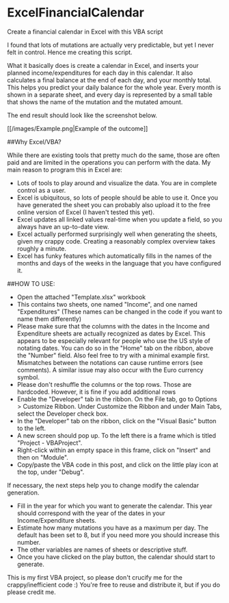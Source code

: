 # ExcelFinancialCalendar
Create a financial calendar in Excel with this VBA script

I found that lots of mutations are actually very predictable, but yet I never felt in control. Hence me creating this script.

What it basically does is create a calendar in Excel, and inserts your planned income/expenditures for each day in this calendar. 
It also calculates a final balance at the end of each day, and your monthly total. 
This helps you predict your daily balance for the whole year. 
Every month is shown in a separate sheet, and every day is represented by a small table that shows the name of the mutation and the mutated amount.

The end result should look like the screenshot below.

[[/images/Example.png|Example of the outcome]]

##Why Excel/VBA?

While there are existing tools that pretty much do the same, those are often paid and are limited in the operations you can perform with the data. 
My main reason to program this in Excel are:

* Lots of tools to play around and visualize the data. You are in complete control as a user.
* Excel is ubiquitous, so lots of people should be able to use it. Once you have generated the sheet you can probably also upload it to the free online version of Excel (I haven't tested this yet).
* Excel updates all linked values real-time when you update a field, so you always have an up-to-date view.
* Excel actually performed surprisingly well when generating the sheets, given my crappy code. Creating a reasonably complex overview takes roughly a minute.
* Excel has funky features which automatically fills in the names of the months and days of the weeks in the language that you have configured it.


##HOW TO USE:

* Open the attached "Template.xlsx" workbook
* This contains two sheets, one named "Income", and one named "Expenditures" (These names can be changed in the code if you want to name them differently)
* Please make sure that the columns with the dates in the Income and Expenditure sheets are actually recognized as dates by Excel. This appears to be especially relevant for people who use the US style of notating dates. You can do so in the "Home" tab on the ribbon, above the "Number" field. Also feel free to try with a minimal example first. Mismatches between the notations can cause runtime errors (see comments). A similar issue may also occur with the Euro currency symbol.
* Please don't reshuffle the columns or the top rows. Those are hardcoded. However, it is fine if you add additional rows
* Enable the "Developer" tab in the ribbon. On the File tab, go to Options > Customize Ribbon. Under Customize the Ribbon and under Main Tabs, select the Developer check box.
* In the "Developer" tab on the ribbon, click on the "Visual Basic" button to the left.
* A new screen should pop up. To the left there is a frame which is titled "Project - VBAProject".
* Right-click within an empty space in this frame, click on "Insert" and then on "Module".
* Copy/paste the VBA code in this post, and click on the little play icon at the top, under "Debug".

If necessary, the next steps help you to change modify the calendar generation.

* Fill in the year for which you want to generate the calendar. This year should correspond with the year of the dates in your Income/Expenditure sheets.
* Estimate how many mutations you have as a maximum per day. The default has been set to 8, but if you need more you should increase this number.
* The other variables are names of sheets or descriptive stuff.
* Once you have clicked on the play button, the calendar should start to generate.

This is my first VBA project, so please don't crucify me for the crappy/inefficient code :) You're free to reuse and distribute it, but if you do please credit me.